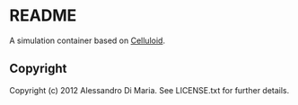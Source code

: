 README
======

A simulation container based on [Celluloid](https://github.com/celluloid/celluloid).

Copyright
--------

Copyright (c) 2012 Alessandro Di Maria. See LICENSE.txt for further details.
